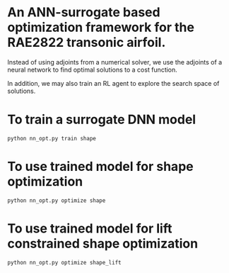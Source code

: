 # An ANN-surrogate based optimization framework for the RAE2822 transonic airfoil.
Instead of using adjoints from a numerical solver, we use the adjoints of a neural network to find optimal solutions to a cost function.

In addition, we may also train an RL agent to explore the search space of solutions. 

# To train a surrogate DNN model
```
python nn_opt.py train shape
```
# To use trained model for shape optimization
```
python nn_opt.py optimize shape
```
# To use trained model for lift constrained shape optimization
```
python nn_opt.py optimize shape_lift
```